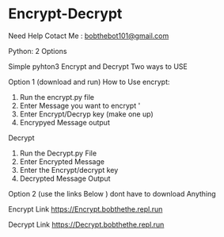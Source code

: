# Encrypt-Decrypt
Need Help Cotact Me : bobthebot101@gmail.com

Python: 2 Options 

Simple pyhton3 Encrypt and Decrypt 
Two ways to USE

Option 1 (download and run)
How to Use 
encrypt: 
1. Run the encrypt.py file
2. Enter Message you want to encrypt '
3. Enter Encrypt/Decryp key (make one up) 
4. Encrypyed Message output 

Decrypt 
1. Run the Decrypt.py File 
2. Enter Encrypted Message
3. Enter the Encrypt/decrypt key
4. Decrypted Message Output

Option 2 (use the links Below )
dont have to download Anything 

Encrypt Link 
https://Encrypt.bobthethe.repl.run

Decrypt Link 
https://Decrypt.bobthethe.repl.run



